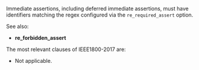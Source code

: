 Immediate assertions, including deferred immediate assertions, must have
identifiers matching the regex configured via the `re_required_assert` option.

See also:
  - **re_forbidden_assert**

The most relevant clauses of IEEE1800-2017 are:
  - Not applicable.
